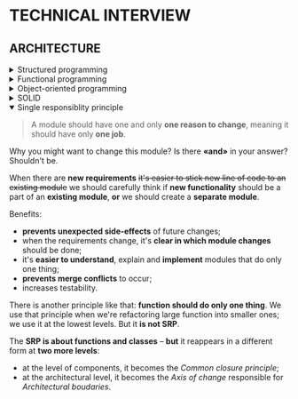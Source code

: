 # TECHNICAL INTERVIEW

## ARCHITECTURE

<details>
<summary>Structured programming</summary>

- also known as «modular»;
- three basic patterns: **sequence**, **selection** (conditions) and **repetition** (loops);
  ![Structured programming patterns](./images/structured-programming-patterns.png)
- facilitates **readable** code and **reusable** components;
- encourages **hierarchy** of modules;
- uses **constuctions** like `if`, `while`;
- unconditional transfer of control (`goto`) is **prohibited**;
- improves code **quality**;
- **decomposes** large-scale problem statements into functions;
- enables **testing**;
- eliminates «spaghetti» code;
- all others paradighms are subtypes of SP;
- all **modern languages** use SP.

</details>

<details>
<summary>Functional programming</summary>

- 🧼 pure functions;
- 🐢 immutability;
- 🐚 disciplined state;
- 𝑓 first-class functions and higher-order functions;
- 👥 referential transparency (we can replace a function call with its invocation result and the final result will be the same);
- 💾 expensive;

### PURE FUNCTIONS

A pure function is an architectural **complexity dead end** because for the external system its complexity is reduced to only the its arguments and the return value (its API).

In contrast:

- in OOP, object methods mutate the state of the object;
- in PP, code mutates global state;

In practice, some functions designed to be pure, may end up to interact with broader context (e. g. «effects» in React).

### FIRST CLASS FUNCTIONS

In FP, **functions** are treated **as data**: we assign functions to variables, pass as arguments to other functions. It gives flexibility.

### HIGHER ORDER FUNCTION

HOF is a function that **operates upon a function** – accepts a function as an argument or returns a function.

### IMMUTABILITY

Avoid side effects. **Don't modify** the arguments and data **outside** the function. Instead, the **return** value should reflect the work done.

#### SEGREGATION OF MUTABILITY

We can't make everything immutable, because it requires a lot of storage and processor speed.

🤔 One of the compromises is to **segregate** the app into **mutable and immutable** parts.  
🧼 The immutable components **perform their tasks** in a purely functional way.  
🤝 Immutable components **communicate** with mutable ones.

![Mutating state and transactional memory](./images/mutating-state-and-transactional-memory.png)

So what?

- 👍 it's wise to push as **much** processing as possible **into** the **immutable** components;
- 👋 we should drive as **much** code as possible **from mutable** components;

#### EVENT SOURCING

> Event storing is a pattern for **storing data as events in an append-only** log.

- events are the **source of truth**;
- ES allows to **store the context** of the event: its timestamp, reason, etc.;
- to **source (derive) the state from the events**, we replay all the events in order of occurence;
- ES enables **audit**, **time travel** and **reshape**.
- state deriving can be **optimized by computing and saving the state**, e. g. every midnight; so, during the day, we calculate based on this saved state and the transactions executed from midnight.

</details>

<details>
<summary>Object-oriented programming</summary>

> OOP is a programming paradighm that relies on the **concept of classes and objects**.

OO is the proper **admixture** of encapsulation, inheritance and polymorphism.

#### ENCAPSULATION

- objects **provide an interface to other** code that wants to use them;
- a line (firewall) can be drawn around a **cohesive set of data and functions**;
- clients **don't have direct access to** either the **data** or the internal **implementation**; they **call methods** that return the data in a reasonable format;
- available in any language, but OO languages are more **frendly** for it;
- the `public`, `private` and `protected` **keywords** encourage encapsulation;
- you **control** how your data is **accessed and manipulated**;
- allows to write **safer**, **mainatainable** and **debuggable** code;
- Java and C# put **header and implementation side by side**, thereby **weaking encapsulation**; in these languages it's impossible to separate the declaration and definition of a class.

#### INHERITANCE

> Inheritance is a **redeclaration of fields** in classes **hierarchy**.

- allows **classify objects** per common characteristicts;
- allows **use**, **replace**, and **partially replace** inherited fields.

#### POLYMORPHISM

> Polymorphism is the **ability** of an element **to have many forms**.

- _poly_ = _many_, _morphism_ = _types_;
- allows to represent a function in many types and many forms;
- lets the system **choose** which function to call **based on** type and parameter **signatures**.
- **OOP** didn't invent it, but **provides a way to implement** polymorphism much **safer**, **convenient** and even trivial.

Example:

- The `+` operator in JS is polymorphic, as it can either sum or concatenate, depending on the data type of its operands.

##### STATIC POLYMORPHISM

Also: compile-time polymorphism, method overloading.

Static polymorphism allows to defined **multiple functions** with the **same name**, but with **different signatures and implementations**.  
Each of those overloaded functions provides **different**, but very **similar functionality**.

```java
class HelloWorld {
    public static void main(String[] args) {
        HelloWorld helloWorld = new HelloWorld();
        helloWorld.add(3, 4);
        helloWorld.add("Hehe", "Haha", "Hihi");
    }
    public void add(int a, int b) {
        System.out.println("Add two numbers. Result: " + a + b);
    }
    public void add(String a, String b, String c) {
        System.out.println("Concatenate three strings. Result: " + a + b + c);
    }
}

// Output.
Two numbers were added. Result: 34
Three strings were concatenated. Result: HeheHahaHihi
```

Which method will be called is defined by **which of the parameters set is passed** (= which of the forms is activated) by client code.

##### DYNAMIC POLYMORPHISM

Also: run-time polymorphism, method overriding.

Dynamic polymorphism doesn't allow the compiler to determine the executed method; it's done in runtime;

It's more related to classes and inheritance. I don't understand it properly. There is a good explanation here: https://stackify.com/oop-concept-polymorphism.

#### ABSTRACTION

> Abstraction **hides all but the relevant data** about an object through in order to **reduce complexity** and **increase efficiency**;

</details>

<details>
<summary>SOLID</summary>

SOLID tells us how to **arrange functions and data structures into groupings** and how those groupings should be **interconnected**.

Good high-level design decisions don't matter much if there is a mess at mid-level.

The goal of SOLID is creation of **mid-level** software structures that:

- **tolerate change**;
- are easy to **understand**;
- are the **basis of components** that can be used in different software systems.

«Mid-level» means applicable at the **module level**.

</details>

<details open>
<summary>Single responsiblity principle</summary>

> A module should have one and only **one reason to change**, meaning it should have only **one job**.

Why you might want to change this module? Is there **«and»** in your answer? Shouldn't be.

When there are **new requirements** ~~it's easier to stick new line of code to an existing module~~ we should carefully think if **new functionality** should be a part of an **existing module**, **or** we should create a **separate module**.

Benefits:

- **prevents unexpected side-effects** of future changes;
- when the requirements change, it's **clear in which module changes** should be done;
- it's **easier to understand**, explain and **implement** modules that do only one thing;
- **prevents merge conflicts** to occur;
- increases testability.

There is another principle like that: **function should do only one thing**. We use that principle when we're refactoring large function into smaller ones; we use it at the lowest levels. But it **is not SRP**.

The **SRP is about functions and classes** – **but** it reappears in a different form at **two more levels**:

- at the level of components, it becomes the _Common closure principle_;
- at the architectural level, it becomes the _Axis of change_ responsible for _Architectural boudaries_.

</details>
